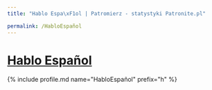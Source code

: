 ```yaml
---
title: "Hablo Espa\xF1ol | Patromierz - statystyki Patronite.pl"

permalink: /HabloEspañol
---
```


# [Hablo Español](https://patronite.pl/HabloEspañol)

{% include profile.md name="HabloEspañol" prefix="h" %}
